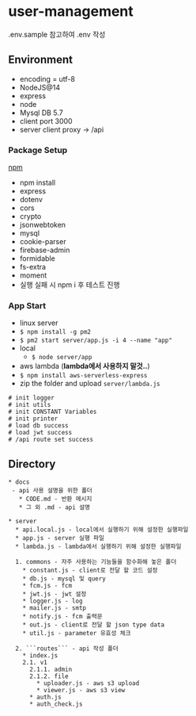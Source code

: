 # user-management

.env.sample 참고하여 .env 작성

## Environment
* encoding = utf-8
* NodeJS@14
* express
* node
* Mysql DB 5.7
* client port 3000
* server client proxy -> /api

### Package Setup
[npm](https://www.npmjs.com/)
* npm install 
 * express
 * dotenv
 * cors
 * crypto
 * jsonwebtoken
 * mysql
 * cookie-parser
 * firebase-admin
 * formidable
 * fs-extra
 * moment
* 실행 실패 시 npm i 후 테스트 진행

### App Start
* linux server
 * ```$ npm install -g pm2```
 * ```$ pm2 start server/app.js -i 4 --name "app"```
* local
  * ```$ node server/app```
* aws lambda (**lambda에서 사용하지 말것..**)
 * ```$ npm install aws-serverless-express```
 * zip the folder and upload `server/lambda.js`
```
# init logger
# init utils
# init CONSTANT Variables
# init printer
# load db success
# load jwt success
# /api route set success
```

## Directory
```
* docs 
 - api 사용 설명을 위한 폴더
   * CODE.md - 반환 메시지
   * 그 외 .md - api 설명

* server
  * api.local.js - local에서 실행하기 위해 설정한 실행파일
  * app.js - server 실행 파일
  * lambda.js - lambda에서 실행하기 위해 설정한 실행파일
  
  1. commons - 자주 사용하는 기능들을 함수화해 놓은 폴더
    * constant.js - client로 전달 할 코드 설정
    * db.js - mysql 및 query
    * fcm.js - fcm 
    * jwt.js - jwt 설정 
    * logger.js - log
    * mailer.js - smtp
    * notify.js - fcm 출력문
    * out.js - client로 전달 할 json type data
    * util.js - parameter 유효성 체크

  2. ```routes``` - api 작성 폴더
    * index.js
    2.1. v1
      2.1.1. admin
      2.1.2. file
        * uploader.js - aws s3 upload
        * viewer.js - aws s3 view
      * auth.js
      * auth_check.js
```
